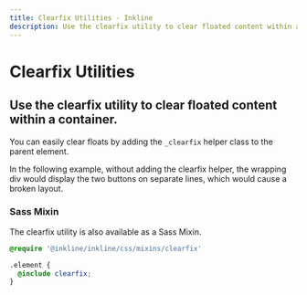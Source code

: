 ```yaml
---
title: Clearfix Utilities - Inkline
description: Use the clearfix utility to clear floated content within a container. 
---
```


<script setup>
import {
    ClearfixBasicExample
} from '@inkline/inkline/stories/utilities/clearfix/index.mjs';
import { default as ClearfixBasicExampleHTML } from '@inkline/inkline/stories/utilities/clearfix/basic.html?raw';
</script>

# Clearfix Utilities

## Use the clearfix utility to clear floated content within a container. 

You can easily clear floats by adding the `_clearfix` helper class to the parent element.

In the following example, without adding the clearfix helper, the wrapping div would display the two buttons on separate lines, which would cause a broken layout.

<example type="clearfix" :component="ClearfixBasicExample" :html="ClearfixBasicExampleHTML"></example>

### Sass Mixin
The clearfix utility is also available as a Sass Mixin.

~~~scss
@require '@inkline/inkline/css/mixins/clearfix'

.element {
  @include clearfix;
}
~~~

